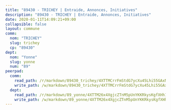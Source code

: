 ```yaml
---
title: "89430 - TRICHEY | Entraide, Annonces, Initiatives"
description: "89430 - TRICHEY | Entraide, Annonces, Initiatives"
date: 2020-01-11T14:09:21+09:00
collapsible: false
layout: commune
comm:
  nom: "TRICHEY"
  slug: trichey
  cp: "89430"
dept:
  nom: "Yonne"
  slug: yonne
  num: "89"
peerpad:
  comm:
    read_path: /r/markdown/89430_trichey/4XTTMCrrFmStdG7ycXu45Lhi55GAxNkUJFKVhSQZMTBeiuWS6
    write_path: /w/markdown/89430_trichey/4XTTMCrrFmStdG7ycXu45Lhi55GAxNkUJFKVhSQZMTBeiuWS6-K3TgUjZG21f6cgNfri4G6hvP816DuW1sq4c2G8uz3tLgPecemU12jhskoNCZyaNvM6fjuREJ1uzHkSVaAdzqJcR6hJRgeWgWsS4TZ6uDAq4ZHLsdYsz6R6WcZAQtrcvAs8cPHXiJ
  dept:
    read_path: /r/markdown/89_yonne/4XTTM26x4XgjcZTnM5pUnYKKRkysKgfXHh1wiigoPHqn9LDKB
    write_path: /w/markdown/89_yonne/4XTTM26x4XgjcZTnM5pUnYKKRkysKgfXHh1wiigoPHqn9LDKB-K3TgU4xaMVqzoRnPJNyddApuMoWvJyHL35bzooauYvdhG3MLg3ikjpoueq9BDtqVP4hJBQxpPxix2gohzXyST9tZPnEkyXpDMdHiAFpx7EU6e8WgvFk7NPsBQepM8o13bG9dyqq7
---
```


